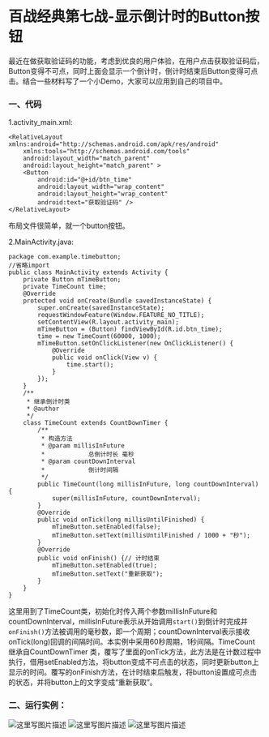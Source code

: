 # 百战经典第七战-显示倒计时的Button按钮

最近在做获取验证码的功能，考虑到优良的用户体验，在用户点击获取验证码后，Button变得不可点，同时上面会显示一个倒计时，倒计时结束后Button变得可点击。结合一些材料写了一个小Demo，大家可以应用到自己的项目中。

### 一、代码

1.activity_main.xml:

```
<RelativeLayout xmlns:android="http://schemas.android.com/apk/res/android"
    xmlns:tools="http://schemas.android.com/tools"
    android:layout_width="match_parent"
    android:layout_height="match_parent" >
    <Button
        android:id="@+id/btn_time"
        android:layout_width="wrap_content"
        android:layout_height="wrap_content"
        android:text="获取验证码" />
</RelativeLayout>
```

布局文件很简单，就一个button按钮。

2.MainActivity.java:

```
package com.example.timebutton;
//省略import
public class MainActivity extends Activity {
	private Button mTimeButton;
	private TimeCount time;
	@Override
	protected void onCreate(Bundle savedInstanceState) {
		super.onCreate(savedInstanceState);
		requestWindowFeature(Window.FEATURE_NO_TITLE);
		setContentView(R.layout.activity_main);
		mTimeButton = (Button) findViewById(R.id.btn_time);
		time = new TimeCount(60000, 1000);
		mTimeButton.setOnClickListener(new OnClickListener() {
			@Override
			public void onClick(View v) {
				time.start();
			}
		});
	}
	/**
	 * 继承倒计时类
	 * @author 
	 */
	class TimeCount extends CountDownTimer {
		/**
		 * 构造方法
		 * @param millisInFuture
		 *            总倒计时长 毫秒
		 * @param countDownInterval
		 *            倒计时间隔
		 */
		public TimeCount(long millisInFuture, long countDownInterval) {
			super(millisInFuture, countDownInterval);
		}
		@Override
		public void onTick(long millisUntilFinished) {
			mTimeButton.setEnabled(false);
			mTimeButton.setText(millisUntilFinished / 1000 + "秒");
		}
		@Override
		public void onFinish() {// 计时结束
			mTimeButton.setEnabled(true);
			mTimeButton.setText("重新获取");
		}
	}
}

```

这里用到了TimeCount类，初始化时传入两个参数millisInFuture和countDownInterval，millisInFuture表示从开始调用`start()`到倒计时完成并`onFinish()`方法被调用的毫秒数，即一个周期；countDownInterval表示接收onTick(long)回调的间隔时间。本实例中采用60秒周期，1秒间隔。TimeCount 继承自CountDownTimer 类，覆写了里面的onTick方法，此方法是在计数过程中执行，借用setEnabled方法，将button变成不可点击的状态，同时更新button上显示的时间。覆写的onFinish方法，在计时结束后触发，将button设置成可点击的状态，并将button上的文字变成“重新获取”。

### 二、运行实例：

![这里写图片描述](http://img.blog.csdn.net/20160315181840573)
![这里写图片描述](http://img.blog.csdn.net/20160315181850169)
![这里写图片描述](http://img.blog.csdn.net/20160315181859464)

